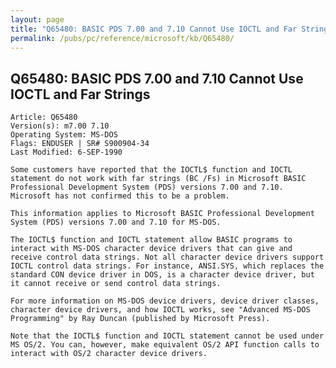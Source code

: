 ```yaml
---
layout: page
title: "Q65480: BASIC PDS 7.00 and 7.10 Cannot Use IOCTL and Far Strings"
permalink: /pubs/pc/reference/microsoft/kb/Q65480/
---
```


## Q65480: BASIC PDS 7.00 and 7.10 Cannot Use IOCTL and Far Strings

	Article: Q65480
	Version(s): m7.00 7.10
	Operating System: MS-DOS
	Flags: ENDUSER | SR# S900904-34
	Last Modified: 6-SEP-1990
	
	Some customers have reported that the IOCTL$ function and IOCTL
	statement do not work with far strings (BC /Fs) in Microsoft BASIC
	Professional Development System (PDS) versions 7.00 and 7.10.
	Microsoft has not confirmed this to be a problem.
	
	This information applies to Microsoft BASIC Professional Development
	System (PDS) versions 7.00 and 7.10 for MS-DOS.
	
	The IOCTL$ function and IOCTL statement allow BASIC programs to
	interact with MS-DOS character device drivers that can give and
	receive control data strings. Not all character device drivers support
	IOCTL control data strings. For instance, ANSI.SYS, which replaces the
	standard CON device driver in DOS, is a character device driver, but
	it cannot receive or send control data strings.
	
	For more information on MS-DOS device drivers, device driver classes,
	character device drivers, and how IOCTL works, see "Advanced MS-DOS
	Programming" by Ray Duncan (published by Microsoft Press).
	
	Note that the IOCTL$ function and IOCTL statement cannot be used under
	MS OS/2. You can, however, make equivalent OS/2 API function calls to
	interact with OS/2 character device drivers.
